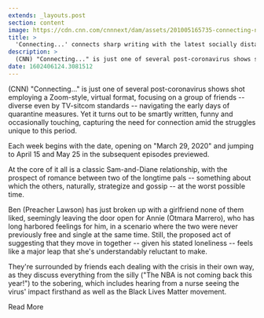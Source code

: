 ```yaml
--- 
extends: _layouts.post 
section: content 
image: https://cdn.cnn.com/cnnnext/dam/assets/201005165735-connecting-nbc-super-tease.jpg 
title: > 
  'Connecting...' connects sharp writing with the latest socially distant comedy 
description: > 
  (CNN) "Connecting..." is just one of several post-coronavirus shows shot employing a Zoom-style, virtual format, focusing on a group of friends -- diverse even by TV-sitcom standards -- navigating the early days of quarantine measures.Yet it turns out to be smartly written, funny and occasionally touching, capturing the need for connection amid the struggles unique to this period.Each week begins with the date, opening on "March 29, 2020" and jumping to April 15 and May 25 in the subsequent episodes previewed.Still, the proposed act of suggesting that they move in together -- given his stated loneliness -- feels like a major leap that she's understandably reluctant to make.to the sobering, which includes hearing from a nurse seeing the virus' impact firsthand as well as the Black Lives Matter movement. 
date: 1602406124.3081512 
--- 
```

(CNN) "Connecting..." is just one of several post-coronavirus shows shot employing a Zoom-style, virtual format, focusing on a group of friends -- diverse even by TV-sitcom standards -- navigating the early days of quarantine measures. Yet it turns out to be smartly written, funny and occasionally touching, capturing the need for connection amid the struggles unique to this period.

Each week begins with the date, opening on "March 29, 2020" and jumping to April 15 and May 25 in the subsequent episodes previewed.

At the core of it all is a classic Sam-and-Diane relationship, with the prospect of romance between two of the longtime pals -- something about which the others, naturally, strategize and gossip -- at the worst possible time.

Ben (Preacher Lawson) has just broken up with a girlfriend none of them liked, seemingly leaving the door open for Annie (Otmara Marrero), who has long harbored feelings for him, in a scenario where the two were never previously free and single at the same time. Still, the proposed act of suggesting that they move in together -- given his stated loneliness -- feels like a major leap that she's understandably reluctant to make.

They're surrounded by friends each dealing with the crisis in their own way, as they discuss everything from the silly ("The NBA is not coming back this year!") to the sobering, which includes hearing from a nurse seeing the virus' impact firsthand as well as the Black Lives Matter movement.

Read More